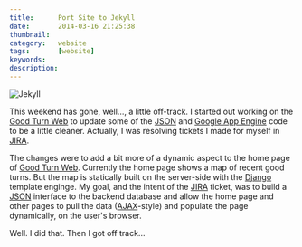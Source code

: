 ```yaml
---
title: 		Port Site to Jekyll
date: 		2014-03-16 21:25:38
thumbnail:
category:	website
tags: 		[website]
keywords:
description:
---
```

![Jekyll](http://jekyllrb.com/img/logo-2x.png)

This weekend has gone, well..., a little off-track. I started out
working on the [Good Turn Web][1] to update some of the [JSON][4] and
[Google App Engine][3] code to be a little cleaner. Actually, I was
resolving tickets I made for myself in [JIRA][2].

The changes were to add a bit more of a dynamic aspect to the home page
of [Good Turn Web][1]. Currently the home page shows a map of recent
good turns. But the map is statically built on the server-side with the
[Django][6] template enginge. My goal, and the intent of the [JIRA][2]
ticket, was to build a [JSON][4] interface to the backend database and
allow the home page and other pages to pull the data ([AJAX][5]-style)
and populate the page dynamically, on the user's browser.

Well. I did that. Then I got off track...

  [1]: http://goodturn.stephenhouser.com
  [2]: https://atlassian.com/jira
  [3]: https://developers.google.com/appengine/
  [4]: http://www.json.org
  [5]: http://en.wikipedia.org/wiki/Ajax_(programming)
  [6]: http://www.djangoproject.com

